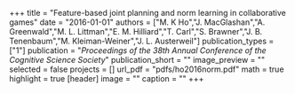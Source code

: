 +++
title = "Feature-based joint planning and norm learning in collaborative games"
date = "2016-01-01"
authors = ["M. K Ho","J. MacGlashan","A. Greenwald","M. L. Littman","E. M. Hilliard","T. Carl","S. Brawner","J. B. Tenenbaum","M. Kleiman-Weiner","J. L. Austerweil"]
publication_types = ["1"]
publication = "_Proceedings of the 38th Annual Conference of the Cognitive Science Society_"
publication_short = ""
image_preview = ""
selected = false
projects = []
url_pdf = "pdfs/ho2016norm.pdf"
math = true
highlight = true
[header]
image = ""
caption = ""
+++

